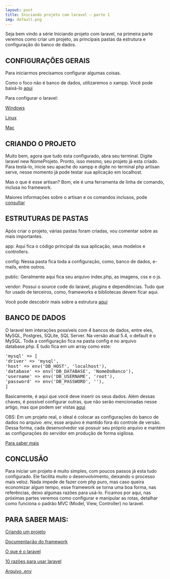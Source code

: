 ```yaml
---
layout: post
title: Iniciando projeto com laravel – parte 1
img: default.png
---
```


<script type="text/javascript">
<!--
descrColor="000000";titleColor="0000FF";urlColor="008000";borderColor="336699";bgColor="FFFFFF";altColor="FFFFFF";coddisplaysupplier="020e18298eef48d093b78deb9add380f";formatId="1";numads="4";deslabel="Anuncio_Maior";type="1";
-->
</script>
<script type="text/javascript" src="//adrequisitor-af.lp.uol.com.br/uolaf.js?v.3009831997"></script>

Seja bem vindo a série Iniciando projeto com laravel, na primeira parte veremos como criar um projeto, as principais pastas da estrutura e configuração do banco de dados.

## CONFIGURAÇÕES GERAIS

Para iniciarmos precisamos configurar algumas coisas.

Como o foco não é banco de dados, utilizaremos o xampp. Você pode baixá-lo [aqui](https://www.apachefriends.org/pt_br/download.html)

Para configurar o laravel:

[Windows](https://gist.github.com/Turini/4949f23350ae2297c933)

[Linux](https://gist.github.com/Turini/843fa49af3ada5599c69)

[Mac](https://gist.github.com/Turini/94ed27b4f169c66349d2)

## CRIANDO O PROJETO

Muito bem, agora que tudo esta configurado, abra seu terminal. Digite laravel new NomeProjeto. Pronto, isso mesmo, seu projeto já esta criado. Para testá-lo, inicie seu apache do xampp e digite no terminal php artisan serve, nesse momento já pode testar sua aplicação em localhost.

Mas o que é esse artisan? Bom, ele é uma ferramenta de linha de comando, inclusa no framework.

Maiores informações sobre o artisan e os comandos inclusos, pode [consultar](https://laravel.com/docs/5.4/artisan)

## ESTRUTURAS DE PASTAS

Após criar o projeto, várias pastas foram criadas, vou comentar sobre as mais importantes.

app: Aqui fica o código principal da sua aplicação, seus modelos e controllers.

config: Nessa pasta fica toda a configuração, como, banco de dados, e-mails, entre outros.

public: Geralmente aqui fica seu arquivo index.php, as imagens, css e o js.

vendor: Possui o source code do laravel, plugins e dependências. Tudo que for usado de terceiros, como, frameworks e bibliotecas devem ficar aqui.

Você pode descobrir mais sobre a estrutura [aqui](https://laravel.com/docs/5.4/structure)

## BANCO DE DADOS

O laravel tem interações possíveis com 4 bancos de dados, entre eles, MySQL, Postgres, SQLite, SQL Server. Na versão atual 5.4, o default é o MySQL. Toda a configuração fica na pasta config e no arquivo database.php. E tudo fica em um array como este:

<pre class="lang-php">
'mysql' =&gt; [
'driver' =&gt; 'mysql',
'host' =&gt; env('DB_HOST', 'localhost'),
'database' =&gt; env('DB_DATABASE', 'NomeDoBanco'),
'username' =&gt; env('DB_USERNAME', 'root'),
'password' =&gt; env('DB_PASSWORD', ''),
]
</pre>

Basicamente, é aqui que você deve inserir os seus dados. Além dessas chaves, é possível configurar outras, que não serão mencionadas nesse artigo, mas que podem ser vistas [aqui](https://laravel.com/docs/5.4/database)

OBS: Em um projeto real, o ideal é colocar as configurações do banco de dados no arquivo .env, esse arquivo é mantido fora do controle de versão. Dessa forma, cada desenvolvedor vai possuir seu próprio arquivo e mantém as configurações do servidor em produção de forma sigilosa.

[Para saber mais](https://laravel.com/docs/5.4/configuration)

## CONCLUSÃO

Para iniciar um projeto é muito simples, com poucos passos já esta tudo configurado. Ele facilita muito o desenvolvimento, deixando o processo mais veloz. Nada impede de fazer com php puro, mas caso queira economizar algum tempo, esse framework se torna uma boa forma, nas referências, deixo algumas razões para usá-lo. Ficamos por aqui, nas próximas partes veremos como configurar e manipular as rotas, detalhar como funciona o padrão MVC (Model, View, Controller) no laravel.

## PARA SABER MAIS:

[Criando um projeto](http://laravel-recipes.com/recipes/30/creating-a-laravel-project)

[Documentação do framework](https://laravel.com/docs/5.4)

[O que é o laravel](https://code.tutsplus.com/tutorials/getting-started-with-laravel--cms-25386)

[10 razões para usar laravel](http://acadtec.com.br/site/blog/item/61-10-razoes-para-usar-laravel.html)

[Arquivo .env](http://pt.stackoverflow.com/questions/156660/laravel-5-arquivo-env)
